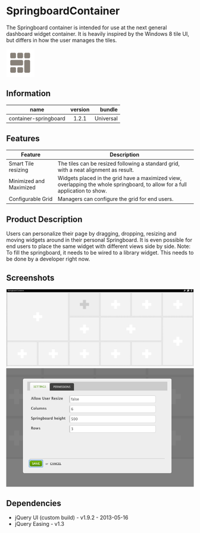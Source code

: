 # SpringboardContainer
The Springboard container is intended for use at the next general dashboard widget container. It is heavily inspired by the Windows 8 tile UI, but differs in how the user manages the tiles.

![icon](./icon.png)

## Information
|  name |  version |  bundle |
|--|:--:|--:|
|  container-springboard |  1.2.1 |  Universal |

## Features
|  Feature |  Description |
|--|--|
|  Smart Tile resizing |  The tiles can be resized following a standard grid, with a neat alignment as result. |
|  Minimized and Maximized |  Widgets placed in the grid have a maximized view, overlapping the whole springboard, to allow for a full application to show. |
|  Configurable Grid |  Managers can configure the grid for end users. |

## Product Description
Users can personalize their page by dragging, dropping, resizing and moving widgets around in their personal Springboard. It is even possible for end users to place the same widget with different views side by side. Note: To fill the springboard, it needs to be wired to a library widget. This needs to be done by a developer right now.

## Screenshots
![screen shot 1](./docs/media/springboard.png)
![screen shot 2](./docs/media/springboard-prefs.png)

## Dependencies

- jQuery UI (custom build) - v1.9.2 - 2013-05-16
- jQuery Easing - v1.3
<!--
## References
- https://backbase.atlassian.net/wiki/display/LPES/Springboard-container
 -->


